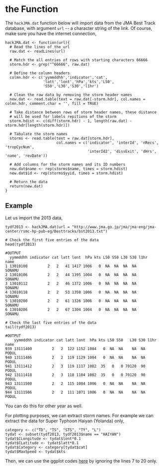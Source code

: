 the Function
====================
The `hackJMA.dat` function below will import data from the JMA Best Track database, with argument `url` -- a character string of the link. Of course, make sure you have the internet connection,
```{coffee}
hackJMA.dat <- function(url){
  # Read the lines of the url
  raw.dat <- readLines(url)
  
  # Match the all entries of rows with starting characters 66666
  storm.hdr <- grep("^66666", raw.dat)
  
  # Define the column headers
  colmn.hdr <- c('yymmddhh','indicator','cat',
                 'latt','lont','hPa','kts','L50',
                 'S50','L30','S30','l1hr')
  
  # Clean the raw data by removing the storm header names
  new.dat <- read.table(text = raw.dat[-storm.hdr], col.names = colmn.hdr, comment.char = '', fill = TRUE)
  
  # Take distance between rows of storm header names, these distance
  # will be used for labels repitions of the storm
  storm.hdist <- c(diff(storm.hdr) - 1, length(raw.dat) - storm.hdr[length(storm.hdr)])
  
  # Tabulate the storm names
  storms <- read.table(text = raw.dat[storm.hdr], 
                       col.names = c('indicator', 'interId', 'nRecs', 'tropCycNum',
                                     'interId2', 'dissExit', 'dHrs', 'name', 'revDate'))
  
  # Add columns for the storm names and its ID numbers
  new.dat$name <- rep(storms$name, times = storm.hdist)
  new.dat$id <- rep(storms$yyid, times = storm.hdist)
  
  # Return the data
  return(new.dat)
}
```
## Example
Let us import the 2013 data,
```{coffee}
tydf2013 <- hackJMA.dat(url = "http://www.jma.go.jp/jma/jma-eng/jma-center/rsmc-hp-pub-eg/Besttracks/bst2013.txt")

# Check the first five entries of the data
head(tydf2013)

#OUTPUT
  yymmddhh indicator cat latt lont  hPa kts L50 S50 L30 S30 l1hr   name
1 13010100         2   2   41 1417 1006   0  NA  NA  NA  NA      SONAMU
2 13010106         2   2   44 1395 1004   0  NA  NA  NA  NA      SONAMU
3 13010112         2   2   46 1372 1006   0  NA  NA  NA  NA      SONAMU
4 13010118         2   2   53 1350 1006   0  NA  NA  NA  NA      SONAMU
5 13010200         2   2   61 1326 1006   0  NA  NA  NA  NA      SONAMU
6 13010206         2   2   67 1304 1004   0  NA  NA  NA  NA      SONAMU

# Check the last five entries of the data
tail(tydf2013)

#OUTPUT
    yymmddhh indicator cat latt lont  hPa kts L50 S50   L30 S30 l1hr  name
939 13111400         2   2  122 1152 1004   0  NA  NA    NA  NA      PODUL
940 13111406         2   2  119 1129 1004   0  NA  NA    NA  NA      PODUL
941 13111412         2   3  119 1117 1002  35   0   0 70120  90      PODUL
942 13111418         2   3  118 1104 1002  35   0   0 70120  90      PODUL
943 13111500         2   2  115 1084 1006   0  NA  NA    NA  NA      PODUL
944 13111506         2   2  111 1071 1006   0  NA  NA    NA  NA      PODUL
```
You can do this for other year as well. 

For plotting purposes, we can extract storm names. For example we can extract the data for Super Typhoon Haiyan (Yolanda) only,
```{coffee}
category <- c("TD", "TS", "STS", "TY", "L")
tydat <- subset(tydf2013, tydf2013$name == "HAIYAN")
tydat$CLongitude <- tydat$lont*0.1
tydat$CLatitude <- tydat$latt*0.1
tydat$Category <- category[tydat$cat]
tydat$MaxSpeed <- tydat$kts
```
Then, we can use the ggplot codes [here](https://github.com/alstat/Analysis-with-Programming/blob/master/2013/R/R-Mapping-Super-Typhoon-Yolanda-Haiyan-Track/Yolanda.R) by ignoring the lines 7 to 20 only.

